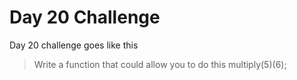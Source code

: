 # Day 20 Challenge

Day 20 challenge goes like this
> Write a function that could allow you to do this multiply(5)(6);